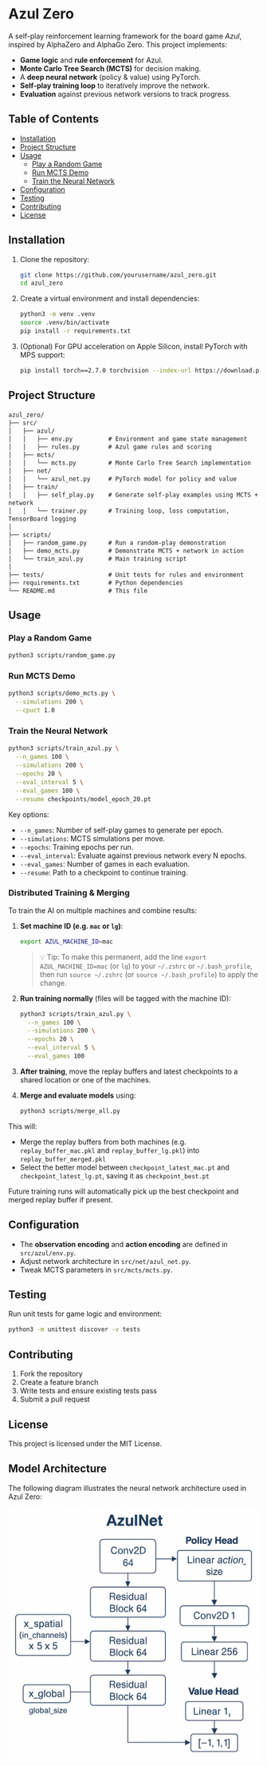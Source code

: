 # Azul Zero

A self-play reinforcement learning framework for the board game *Azul*, inspired by AlphaZero and AlphaGo Zero. This project implements:

- **Game logic** and **rule enforcement** for Azul.
- **Monte Carlo Tree Search (MCTS)** for decision making.
- A **deep neural network** (policy & value) using PyTorch.
- **Self-play training loop** to iteratively improve the network.
- **Evaluation** against previous network versions to track progress.

## Table of Contents

- [Installation](#installation)  
- [Project Structure](#project-structure)  
- [Usage](#usage)  
  - [Play a Random Game](#play-a-random-game)  
  - [Run MCTS Demo](#run-mcts-demo)  
  - [Train the Neural Network](#train-the-neural-network)  
- [Configuration](#configuration)  
- [Testing](#testing)  
- [Contributing](#contributing)  
- [License](#license)  

## Installation

1. Clone the repository:
   ```bash
   git clone https://github.com/yourusername/azul_zero.git
   cd azul_zero
   ```
2. Create a virtual environment and install dependencies:
   ```bash
   python3 -m venv .venv
   source .venv/bin/activate
   pip install -r requirements.txt
   ```
3. (Optional) For GPU acceleration on Apple Silicon, install PyTorch with MPS support:
   ```bash
   pip install torch==2.7.0 torchvision --index-url https://download.pytorch.org/whl/nightly/cpu
   ```

## Project Structure

```text
azul_zero/
├── src/
│   ├── azul/
│   │   ├── env.py          # Environment and game state management
│   │   ├── rules.py        # Azul game rules and scoring
│   ├── mcts/
│   │   └── mcts.py         # Monte Carlo Tree Search implementation
│   ├── net/
│   │   └── azul_net.py     # PyTorch model for policy and value
│   ├── train/
│   │   ├── self_play.py    # Generate self-play examples using MCTS + network
│   │   └── trainer.py      # Training loop, loss computation, TensorBoard logging
│
├── scripts/
│   ├── random_game.py      # Run a random-play demonstration
│   ├── demo_mcts.py        # Demonstrate MCTS + network in action
│   └── train_azul.py       # Main training script
│
├── tests/                  # Unit tests for rules and environment
├── requirements.txt        # Python dependencies
└── README.md               # This file
```

## Usage

### Play a Random Game

```bash
python3 scripts/random_game.py
```

### Run MCTS Demo

```bash
python3 scripts/demo_mcts.py \
  --simulations 200 \
  --cpuct 1.0
```

### Train the Neural Network

```bash
python3 scripts/train_azul.py \
  --n_games 100 \
  --simulations 200 \
  --epochs 20 \
  --eval_interval 5 \
  --eval_games 100 \
  --resume checkpoints/model_epoch_20.pt
```

Key options:

- `--n_games`: Number of self-play games to generate per epoch.  
- `--simulations`: MCTS simulations per move.  
- `--epochs`: Training epochs per run.  
- `--eval_interval`: Evaluate against previous network every N epochs.  
- `--eval_games`: Number of games in each evaluation.  
- `--resume`: Path to a checkpoint to continue training.

### Distributed Training & Merging

To train the AI on multiple machines and combine results:

1. **Set machine ID (e.g. `mac` or `lg`)**:
   ```bash
   export AZUL_MACHINE_ID=mac
   ```
   > 💡 Tip: To make this permanent, add the line `export AZUL_MACHINE_ID=mac` (or `lg`) to your `~/.zshrc` or `~/.bash_profile`, then run `source ~/.zshrc` (or `source ~/.bash_profile`) to apply the change.

2. **Run training normally** (files will be tagged with the machine ID):
   ```bash
   python3 scripts/train_azul.py \
     --n_games 100 \
     --simulations 200 \
     --epochs 20 \
     --eval_interval 5 \
     --eval_games 100
   ```

3. **After training**, move the replay buffers and latest checkpoints to a shared location or one of the machines.

4. **Merge and evaluate models** using:
   ```bash
   python3 scripts/merge_all.py
   ```

This will:
- Merge the replay buffers from both machines (e.g. `replay_buffer_mac.pkl` and `replay_buffer_lg.pkl`) into `replay_buffer_merged.pkl`
- Select the better model between `checkpoint_latest_mac.pt` and `checkpoint_latest_lg.pt`, saving it as `checkpoint_best.pt`

Future training runs will automatically pick up the best checkpoint and merged replay buffer if present.

## Configuration

- The **observation encoding** and **action encoding** are defined in `src/azul/env.py`.
- Adjust network architecture in `src/net/azul_net.py`.
- Tweak MCTS parameters in `src/mcts/mcts.py`.

## Testing

Run unit tests for game logic and environment:

```bash
python3 -m unittest discover -v tests
```

## Contributing

1. Fork the repository  
2. Create a feature branch  
3. Write tests and ensure existing tests pass  
4. Submit a pull request  

## License

This project is licensed under the MIT License.  

## Model Architecture

The following diagram illustrates the neural network architecture used in Azul Zero:

![AzulNet Architecture](./docs/azul_net_architecture.png)
